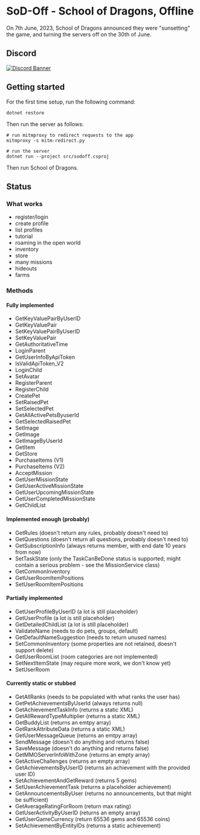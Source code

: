 # SoD-Off - School of Dragons, Offline

On 7th June, 2023, School of Dragons announced they were "sunsetting" the game, and turning the servers off on the 30th of June.

## Discord
[![Discord Banner](https://discordapp.com/api/guilds/1124405524679643318/widget.png?style=banner2)](https://discord.gg/bqHtMRbhM3)

## Getting started

For the first time setup, run the following command:

```
dotnet restore
```

Then run the server as follows:

```
# run mitmproxy to redirect requests to the app
mitmproxy -s mitm-redirect.py

# run the server
dotnet run --project src/sodoff.csproj
```

Then run School of Dragons.

## Status

### What works
- register/login
- create profile
- list profiles
- tutorial
- roaming in the open world
- inventory
- store
- many missions
- hideouts
- farms

### Methods

#### Fully implemented
- GetKeyValuePairByUserID
- GetKeyValuePair
- SetKeyValuePairByUserID
- SetKeyValuePair
- GetAuthoritativeTime
- LoginParent
- GetUserInfoByApiToken
- IsValidApiToken_V2
- LoginChild
- SetAvatar
- RegisterParent
- RegisterChild
- CreatePet
- SetRaisedPet
- SetSelectedPet
- GetAllActivePetsByuserId
- GetSelectedRaisedPet
- SetImage
- GetImage
- GetImageByUserId
- GetItem
- GetStore
- PurchaseItems (V1)
- PurchaseItems (V2)
- AcceptMission
- GetUserMissionState
- GetUserActiveMissionState
- GetUserUpcomingMissionState
- GetUserCompletedMissionState
- GetChildList

#### Implemented enough (probably)
- GetRules (doesn't return any rules, probably doesn't need to)
- GetQuestions (doesn't return all questions, probably doesn't need to)
- GetSubscriptionInfo (always returns member, with end date 10 years from now)
- SetTaskState (only the TaskCanBeDone status is supported; might contain a serious problem - see the MissionService class)
- GetCommonInventory
- GetUserRoomItemPositions
- SetUserRoomItemPositions

#### Partially implemented
- GetUserProfileByUserID (a lot is still placeholder)
- GetUserProfile (a lot is still placeholder)
- GetDetailedChildList (a lot is still placeholder)
- ValidateName (needs to do pets, groups, default)
- GetDefaultNameSuggestion (needs to return unused names)
- SetCommonInventory (some properties are not retained, doesn't support delete)
- GetUserRoomList (room categories are not implemented)
- SetNextItemState (may require more work, we don't know yet)
- SetUserRoom

#### Currently static or stubbed
- GetAllRanks (needs to be populated with what ranks the user has)
- GetPetAchievementsByUserId (always returns null)
- GetAchievementTaskInfo (returns a static XML)
- GetAllRewardTypeMultiplier (returns a static XML)
- GetBuddyList (returns an emtpy array)
- GetRankAttributeData (returns a static XML)
- GetUserMessageQueue (returns an emtpy array)
- SendMessage (doesn't do anything and returns false)
- SaveMessage (doesn't do anything and returns false)
- GetMMOServerInfoWithZone (returns an empty array)
- GetActiveChallenges (returns an empty array)
- GetAchievementsByUserID (returns an achievement with the provided user ID)
- SetAchievementAndGetReward (returns 5 gems)
- SetUserAchievementTask (returns a placeholder achievement)
- GetAnnouncementsByUser (returns no announcements, but that might be sufficient)
- GetAverageRatingForRoom (return max rating)
- GetUserActivityByUserID (returns an empty array)
- GetUserGameCurrency (return 65536 gems and 65536 coins)
- SetAchievementByEntityIDs (returns a static achievement)
